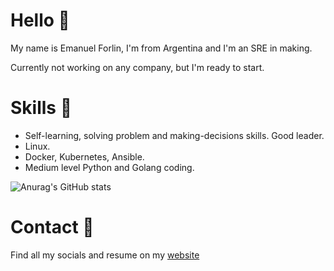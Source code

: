 # Hello 👋
My name is Emanuel Forlin, I'm from Argentina and I'm an SRE in making.

Currently not working on any company, but I'm ready to start.

# Skills 🏹

* Self-learning, solving problem and making-decisions skills. Good leader.
* Linux.
* Docker, Kubernetes, Ansible.
* Medium level Python and Golang coding.

![Anurag's GitHub stats](https://github-readme-stats.vercel.app/api?username=emaaForlin&show_icons=true&theme=tokyonight)


# Contact 🤙

Find all my socials and resume on my [website](bit.ly/emaaForlin) 

